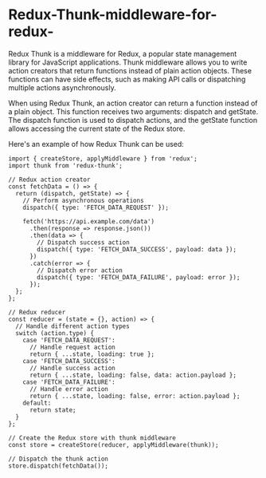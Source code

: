 # Redux-Thunk-middleware-for-redux-
Redux Thunk is a middleware for Redux, a popular state management library for JavaScript applications. Thunk middleware allows you to write action creators that return functions instead of plain action objects. These functions can have side effects, such as making API calls or dispatching multiple actions asynchronously.

When using Redux Thunk, an action creator can return a function instead of a plain object. This function receives two arguments: dispatch and getState. The dispatch function is used to dispatch actions, and the getState function allows accessing the current state of the Redux store.

Here's an example of how Redux Thunk can be used:

```
import { createStore, applyMiddleware } from 'redux';
import thunk from 'redux-thunk';

// Redux action creator
const fetchData = () => {
  return (dispatch, getState) => {
    // Perform asynchronous operations
    dispatch({ type: 'FETCH_DATA_REQUEST' });

    fetch('https://api.example.com/data')
      .then(response => response.json())
      .then(data => {
        // Dispatch success action
        dispatch({ type: 'FETCH_DATA_SUCCESS', payload: data });
      })
      .catch(error => {
        // Dispatch error action
        dispatch({ type: 'FETCH_DATA_FAILURE', payload: error });
      });
  };
};

// Redux reducer
const reducer = (state = {}, action) => {
  // Handle different action types
  switch (action.type) {
    case 'FETCH_DATA_REQUEST':
      // Handle request action
      return { ...state, loading: true };
    case 'FETCH_DATA_SUCCESS':
      // Handle success action
      return { ...state, loading: false, data: action.payload };
    case 'FETCH_DATA_FAILURE':
      // Handle error action
      return { ...state, loading: false, error: action.payload };
    default:
      return state;
  }
};

// Create the Redux store with thunk middleware
const store = createStore(reducer, applyMiddleware(thunk));

// Dispatch the thunk action
store.dispatch(fetchData());
```
 
